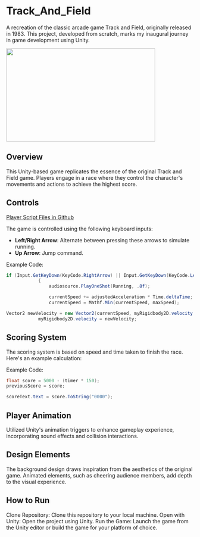 # Track_And_Field

A recreation of the classic arcade game Track and Field, originally released in 1983. This project, developed from scratch, marks my inaugural journey in game development using Unity.

<img src ="https://github.com/Npelletier91/Track-and-Field/assets/129113700/c98129a5-3bc7-42d4-b8e3-3208de26a19d" width="400" height ="250">


## Overview

This Unity-based game replicates the essence of the original Track and Field game. Players engage in a race where they control the character's movements and actions to achieve the highest score.

## Controls
[Player Script Files in Github](https://github.com/Npelletier91/Track_And_Field/blob/main/Assets/Track%20and%20Field/Scripts/Player100MeterDash.cs)

The game is controlled using the following keyboard inputs:

- **Left/Right Arrow**: Alternate between pressing these arrows to simulate running.
- **Up Arrow**: Jump command.


Example Code:
```csharp
if (Input.GetKeyDown(KeyCode.RightArrow) || Input.GetKeyDown(KeyCode.LeftArrow))
            {
                audiosource.PlayOneShot(Running, .8f);

                currentSpeed += adjustedAcceleration * Time.deltaTime;
                currentSpeed = Mathf.Min(currentSpeed, maxSpeed);

Vector2 newVelocity = new Vector2(currentSpeed, myRigidbody2D.velocity.y);
            myRigidbody2D.velocity = newVelocity;
```

## Scoring System

The scoring system is based on speed and time taken to finish the race. Here's an example calculation:

Example Code:
```csharp
float score = 5000 - (timer * 150);
previousScore = score;

scoreText.text = score.ToString("0000");
```

## Player Animation
Utilized Unity's animation triggers to enhance gameplay experience, incorporating sound effects and collision interactions.

## Design Elements
The background design draws inspiration from the aesthetics of the original game. Animated elements, such as cheering audience members, add depth to the visual experience.

## How to Run

Clone Repository: Clone this repository to your local machine.
Open with Unity: Open the project using Unity.
Run the Game: Launch the game from the Unity editor or build the game for your platform of choice.
